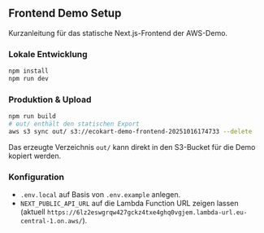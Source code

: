 ## Frontend Demo Setup

Kurzanleitung für das statische Next.js-Frontend der AWS-Demo.

### Lokale Entwicklung

```bash
npm install
npm run dev
```

### Produktion & Upload

```bash
npm run build
# out/ enthält den statischen Export
aws s3 sync out/ s3://ecokart-demo-frontend-20251016174733 --delete
```

Das erzeugte Verzeichnis `out/` kann direkt in den S3-Bucket für die Demo kopiert werden.

### Konfiguration

- `.env.local` auf Basis von `.env.example` anlegen.
- `NEXT_PUBLIC_API_URL` auf die Lambda Function URL zeigen lassen (aktuell `https://6lz2eswgrqw427gckz4txe4ghq0vgjem.lambda-url.eu-central-1.on.aws/`).
